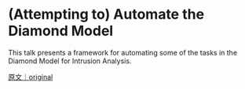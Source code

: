
# (Attempting to) Automate the Diamond Model

This talk presents a framework for automating some of the tasks in the Diamond Model for Intrusion Analysis.

[原文｜original](https://insights.sei.cmu.edu/library/attempting-to-automate-the-diamond-model/)
        